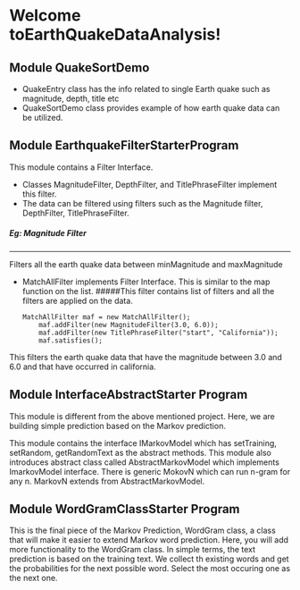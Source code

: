 Welcome toEarthQuakeDataAnalysis!
===================


Module QuakeSortDemo 
---------------------------------------

- QuakeEntry class has the info related to single Earth quake such as magnitude, depth, title etc
- QuakeSortDemo class provides example of how earth quake data can be utilized.


Module EarthquakeFilterStarterProgram
-----------------------------------------

This module contains a Filter Interface.

- Classes MagnitudeFilter, DepthFilter, and TitlePhraseFilter implement this filter.
- The data can be filtered using filters such as the Magnitude filter, DepthFilter, TitlePhraseFilter.
##### Eg: Magnitude Filter 
__________________________
Filters all the earth quake data between minMagnitude and maxMagnitude

- MatchAllFilter implements Filter Interface. This is similar to the map function on the list.
#####This filter contains list of filters and all the filters are applied on the data.
	 ```
	 MatchAllFilter maf = new MatchAllFilter();  
         maf.addFilter(new MagnitudeFilter(3.0, 6.0));  
         maf.addFilter(new TitlePhraseFilter("start", "California"));  
         maf.satisfies();  
	 ```   
This filters the earth quake data that have the magnitude between 3.0 and 6.0 and that have occurred in california.

Module InterfaceAbstractStarter Program
-----------------------------------------
This module is different from the above mentioned project. Here, we are building simple prediction based on the Markov prediction.

This module contains the interface IMarkovModel which has setTraining, setRandom, getRandomText as the abstract methods.
This module also introduces abstract class called AbstractMarkovModel  which implements ImarkovModel interface.
There is generic MokovN which can run n-gram for any n.
MarkovN extends from AbstractMarkovModel.

Module WordGramClassStarter Program
-----------------------------------------

This is the final piece of the Markov Prediction, WordGram class, a class that will make it easier to extend Markov word prediction. Here, you will add more functionality to the WordGram class. 
In simple terms, the text prediction is based on the training text. We collect th existing words and get the probabilities for the next possible word. Select the most occuring one as the next one.
